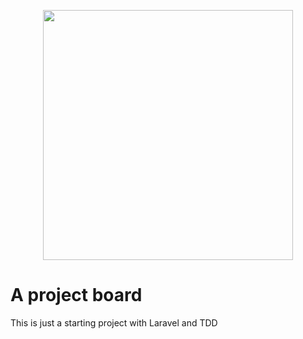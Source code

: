 <p align="center"><img src="https://res.cloudinary.com/dtfbvvkyp/image/upload/v1566331377/laravel-logolockup-cmyk-red.svg" width="400"></p>

<h1>A project board</h1>

<p>This is just a starting project with Laravel and TDD</p>
